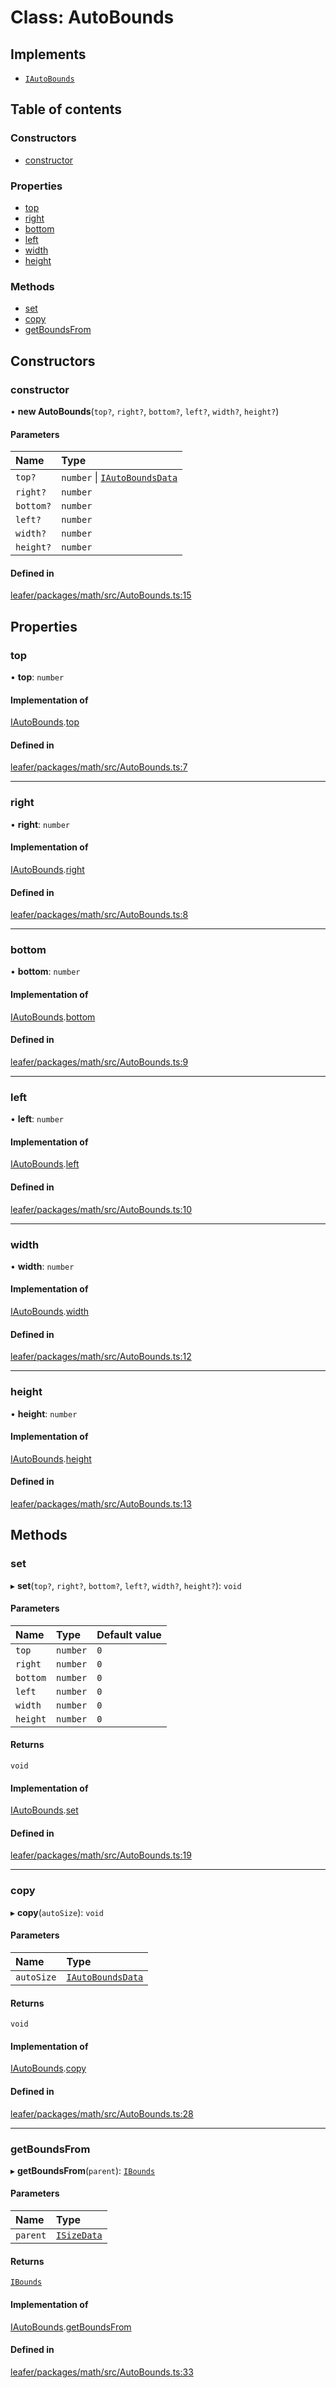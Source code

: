 # Class: AutoBounds

## Implements

- [`IAutoBounds`](../interfaces/IAutoBounds.md)

## Table of contents

### Constructors

- [constructor](AutoBounds.md#constructor)

### Properties

- [top](AutoBounds.md#top)
- [right](AutoBounds.md#right)
- [bottom](AutoBounds.md#bottom)
- [left](AutoBounds.md#left)
- [width](AutoBounds.md#width)
- [height](AutoBounds.md#height)

### Methods

- [set](AutoBounds.md#set)
- [copy](AutoBounds.md#copy)
- [getBoundsFrom](AutoBounds.md#getboundsfrom)

## Constructors

### constructor

• **new AutoBounds**(`top?`, `right?`, `bottom?`, `left?`, `width?`, `height?`)

#### Parameters

| Name | Type |
| :------ | :------ |
| `top?` | `number` \| [`IAutoBoundsData`](../interfaces/IAutoBoundsData.md) |
| `right?` | `number` |
| `bottom?` | `number` |
| `left?` | `number` |
| `width?` | `number` |
| `height?` | `number` |

#### Defined in

[leafer/packages/math/src/AutoBounds.ts:15](https://github.com/leaferjs/leafer/blob/27e942d/packages/math/src/AutoBounds.ts#L15)

## Properties

### top

• **top**: `number`

#### Implementation of

[IAutoBounds](../interfaces/IAutoBounds.md).[top](../interfaces/IAutoBounds.md#top)

#### Defined in

[leafer/packages/math/src/AutoBounds.ts:7](https://github.com/leaferjs/leafer/blob/27e942d/packages/math/src/AutoBounds.ts#L7)

___

### right

• **right**: `number`

#### Implementation of

[IAutoBounds](../interfaces/IAutoBounds.md).[right](../interfaces/IAutoBounds.md#right)

#### Defined in

[leafer/packages/math/src/AutoBounds.ts:8](https://github.com/leaferjs/leafer/blob/27e942d/packages/math/src/AutoBounds.ts#L8)

___

### bottom

• **bottom**: `number`

#### Implementation of

[IAutoBounds](../interfaces/IAutoBounds.md).[bottom](../interfaces/IAutoBounds.md#bottom)

#### Defined in

[leafer/packages/math/src/AutoBounds.ts:9](https://github.com/leaferjs/leafer/blob/27e942d/packages/math/src/AutoBounds.ts#L9)

___

### left

• **left**: `number`

#### Implementation of

[IAutoBounds](../interfaces/IAutoBounds.md).[left](../interfaces/IAutoBounds.md#left)

#### Defined in

[leafer/packages/math/src/AutoBounds.ts:10](https://github.com/leaferjs/leafer/blob/27e942d/packages/math/src/AutoBounds.ts#L10)

___

### width

• **width**: `number`

#### Implementation of

[IAutoBounds](../interfaces/IAutoBounds.md).[width](../interfaces/IAutoBounds.md#width)

#### Defined in

[leafer/packages/math/src/AutoBounds.ts:12](https://github.com/leaferjs/leafer/blob/27e942d/packages/math/src/AutoBounds.ts#L12)

___

### height

• **height**: `number`

#### Implementation of

[IAutoBounds](../interfaces/IAutoBounds.md).[height](../interfaces/IAutoBounds.md#height)

#### Defined in

[leafer/packages/math/src/AutoBounds.ts:13](https://github.com/leaferjs/leafer/blob/27e942d/packages/math/src/AutoBounds.ts#L13)

## Methods

### set

▸ **set**(`top?`, `right?`, `bottom?`, `left?`, `width?`, `height?`): `void`

#### Parameters

| Name | Type | Default value |
| :------ | :------ | :------ |
| `top` | `number` | `0` |
| `right` | `number` | `0` |
| `bottom` | `number` | `0` |
| `left` | `number` | `0` |
| `width` | `number` | `0` |
| `height` | `number` | `0` |

#### Returns

`void`

#### Implementation of

[IAutoBounds](../interfaces/IAutoBounds.md).[set](../interfaces/IAutoBounds.md#set)

#### Defined in

[leafer/packages/math/src/AutoBounds.ts:19](https://github.com/leaferjs/leafer/blob/27e942d/packages/math/src/AutoBounds.ts#L19)

___

### copy

▸ **copy**(`autoSize`): `void`

#### Parameters

| Name | Type |
| :------ | :------ |
| `autoSize` | [`IAutoBoundsData`](../interfaces/IAutoBoundsData.md) |

#### Returns

`void`

#### Implementation of

[IAutoBounds](../interfaces/IAutoBounds.md).[copy](../interfaces/IAutoBounds.md#copy)

#### Defined in

[leafer/packages/math/src/AutoBounds.ts:28](https://github.com/leaferjs/leafer/blob/27e942d/packages/math/src/AutoBounds.ts#L28)

___

### getBoundsFrom

▸ **getBoundsFrom**(`parent`): [`IBounds`](../interfaces/IBounds.md)

#### Parameters

| Name | Type |
| :------ | :------ |
| `parent` | [`ISizeData`](../interfaces/ISizeData.md) |

#### Returns

[`IBounds`](../interfaces/IBounds.md)

#### Implementation of

[IAutoBounds](../interfaces/IAutoBounds.md).[getBoundsFrom](../interfaces/IAutoBounds.md#getboundsfrom)

#### Defined in

[leafer/packages/math/src/AutoBounds.ts:33](https://github.com/leaferjs/leafer/blob/27e942d/packages/math/src/AutoBounds.ts#L33)
